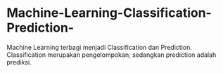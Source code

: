 # Machine-Learning-Classification-Prediction-
Machine Learning terbagi menjadi Classification dan Prediction. Classification merupakan pengelompokan, sedangkan prediction adalah prediksi.
